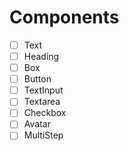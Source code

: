 # Components

- [ ] Text
- [ ] Heading
- [ ] Box
- [ ] Button
- [ ] TextInput
- [ ] Textarea
- [ ] Checkbox
- [ ] Avatar
- [ ] MultiStep
